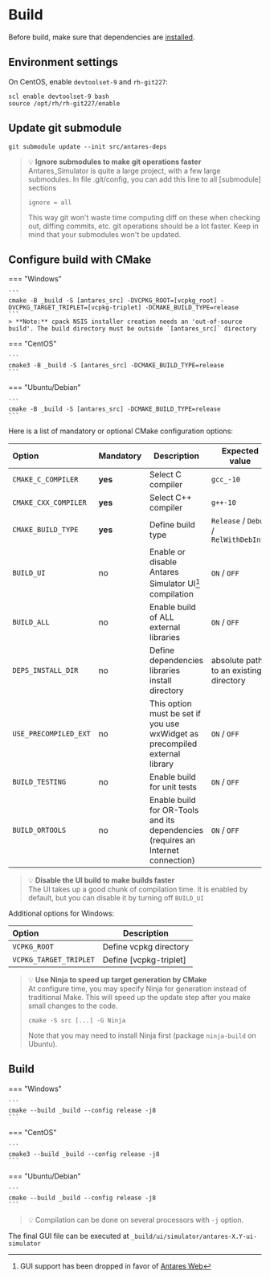 # Build
Before build, make sure that dependencies are [installed](2-Dependencies-install.md).

## Environment settings
On CentOS, enable `devtoolset-9` and `rh-git227`:
```
scl enable devtoolset-9 bash
source /opt/rh/rh-git227/enable
```
## Update git submodule
```
git submodule update --init src/antares-deps
```
> 💡 **Ignore submodules to make git operations faster**  
> Antares_Simulator is quite a large project, with a few large submodules. In file .git/config, you can add this line to all [submodule] sections
> ```
> ignore = all
> ```
> This way git won't waste time computing diff on these when checking out, diffing commits, etc. git operations should be a lot faster. 
> Keep in mind that your submodules won't be updated.

## Configure build with CMake
=== "Windows"

    ```
    cmake -B _build -S [antares_src] -DVCPKG_ROOT=[vcpkg_root] -DVCPKG_TARGET_TRIPLET=[vcpkg-triplet] -DCMAKE_BUILD_TYPE=release
    ```
    > **Note:** cpack NSIS installer creation needs an 'out-of-source build'. The build directory must be outside `[antares_src]` directory

=== "CentOS"

    ```
    cmake3 -B _build -S [antares_src] -DCMAKE_BUILD_TYPE=release
    ```
=== "Ubuntu/Debian"

    ```
    cmake -B _build -S [antares_src] -DCMAKE_BUILD_TYPE=release
    ```

Here is a list of mandatory or optional CMake configuration options:

| Option                | Mandatory | Description                                                                      | Expected value                         | Default value                                             |
|:----------------------|-----------|----------------------------------------------------------------------------------|----------------------------------------|-----------------------------------------------------------|
| `CMAKE_C_COMPILER`    | **yes**   | Select C compiler                                                                | `gcc_-10`                               |                                                           |
| `CMAKE_CXX_COMPILER`  | **yes**   | Select C++ compiler                                                              | `g++-10`                               |                                                           |
| `CMAKE_BUILD_TYPE`    | **yes**   | Define build type                                                                | `Release` / `Debug` / `RelWithDebInfo` |                                                           |
| `BUILD_UI`            | no        | Enable or disable Antares Simulator UI[^1] compilation                           | `ON` / `OFF`                           | `ON`                                                      |
| `BUILD_ALL`           | no        | Enable build of ALL external libraries                                           | `ON` / `OFF`                           | `OFF`                                                     |
| `DEPS_INSTALL_DIR`    | no        | Define dependencies libraries install directory                                  | absolute path to an existing directory | `<antares_checkout_dir>/../rte-antares-deps-<build_type>` |
| `USE_PRECOMPILED_EXT` | no        | This option must be set if you use wxWidget as precompiled external library      | `ON` / `OFF`                           | `OFF`                                                     |
| `BUILD_TESTING`       | no        | Enable build for unit tests                                                      | `ON` / `OFF`                           | `OFF`                                                     |
| `BUILD_ORTOOLS`       | no        | Enable build for OR-Tools and its dependencies (requires an Internet connection) | `ON` / `OFF`                           | `OFF`                                                     |

> 💡 **Disable the UI build to make builds faster**  
> The UI takes up a good chunk of compilation time. It is enabled by default, but you can disable it by turning off `BUILD_UI`

Additional options for Windows:  

| Option                 | Description            |
|:-----------------------|------------------------|
| `VCPKG_ROOT`           | Define vcpkg directory |
| `VCPKG_TARGET_TRIPLET` | Define [vcpkg-triplet] |

> 💡 **Use Ninja to speed up target generation by CMake**  
> At configure time, you may specify Ninja for generation instead of traditional Make. This will speed up the update 
> step after you make small changes to the code.
> ```
> cmake -S src [...] -G Ninja
> ```
> Note that you may need to install Ninja first (package `ninja-build` on Ubuntu).

## Build
=== "Windows"

    ```
    cmake --build _build --config release -j8
    ```
=== "CentOS"

    ```
    cmake3 --build _build --config release -j8
    ```
=== "Ubuntu/Debian"

    ```
    cmake --build _build --config release -j8
    ```

> 💡 Compilation can be done on several processors with `-j` option.
  

The final GUI file can be executed at `_build/ui/simulator/antares-X.Y-ui-simulator`

[^1]: GUI support has been dropped in favor of [Antares Web](https://github.com/AntaresSimulatorTeam/AntaREST)
